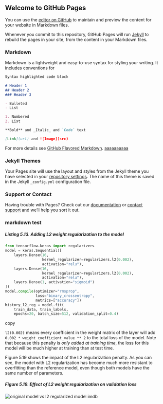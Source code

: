 ## Welcome to GitHub Pages

You can use the [editor on GitHub](https://github.com/gaoxc0315/gaoxc0315.GitHub.io/edit/main/index.md) to maintain and preview the content for your website in Markdown files.

Whenever you commit to this repository, GitHub Pages will run [Jekyll](https://jekyllrb.com/) to rebuild the pages in your site, from the content in your Markdown files.

### Markdown

Markdown is a lightweight and easy-to-use syntax for styling your writing. It includes conventions for

```markdown
Syntax highlighted code block

# Header 1
## Header 2
### Header 3

- Bulleted
- List

1. Numbered
2. List

**Bold** and _Italic_ and `Code` text

[Link](url) and ![Image](src)
```

For more details see [GitHub Flavored Markdown](https://guides.github.com/features/mastering-markdown/).
[aaaaaaaaaa](https://github.com/gaoxc0315/gaoxc0315.GitHub.io/blob/main/index_two.md)

### Jekyll Themes

Your Pages site will use the layout and styles from the Jekyll theme you have selected in your [repository settings](https://github.com/gaoxc0315/gaoxc0315.GitHub.io/settings/pages). The name of this theme is saved in the Jekyll `_config.yml` configuration file.

### Support or Contact

Having trouble with Pages? Check out our [documentation](https://docs.github.com/categories/github-pages-basics/) or [contact support](https://support.github.com/contact) and we’ll help you sort it out.

### markdown test 
##### Listing 5.13. Adding L2 weight regularization to the model

```python
from tensorflow.keras import regularizers
model = keras.Sequential([
    layers.Dense(16,
                 kernel_regularizer=regularizers.l2(0.002),
                 activation="relu"),
    layers.Dense(16,
                 kernel_regularizer=regularizers.l2(0.002),
                 activation="relu"),
    layers.Dense(1, activation="sigmoid")
])
model.compile(optimizer="rmsprop",
              loss="binary_crossentropy",
              metrics=["accuracy"])
history_l2_reg = model.fit(
    train_data, train_labels,
    epochs=20, batch_size=512, validation_split=0.4)
```

copy

`l2(0.002)` means every coefficient in the weight matrix of the layer will add `0.002 * weight_coefficient_value ** 2` to the total loss of the model. Note that because this penalty is *only added at training time*, the loss for this model will be much higher at training than at test time.

Figure 5.19 shows the impact of the L2 regularization penalty. As you can see, the model with L2 regularization has become much more resistant to overfitting than the reference model, even though both models have the same number of parameters.

##### Figure 5.19. Effect of L2 weight regularization on validation loss

![original model vs l2 regularized model imdb](https://drek4537l1klr.cloudfront.net/chollet2/v-7/Figures/original_model_vs_l2_regularized_model_imdb.png)

[1]: https://github.com/gaoxc0315/gaoxc0315.GitHub.io/blob/main/index_two.md
